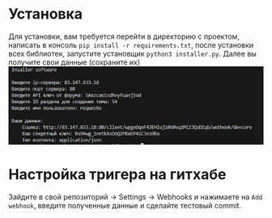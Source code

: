 # Установка
Для установки, вам требуется перейти в директорию с проектом, написать в консоль `pip install -r requirements.txt`, после установки всех библиотек, запустите установщик `python3 installer.py`. Далее вы получите свои данные (сохраните их)
<img src='assests/Code_mySbd8MXty.png'>

# Настройка тригера на гитхабе
Зайдите в свой репозиторий -> Settings -> Webhooks и нажимаете на `Add webhook`, введите полученные данные и сделайте тестовый commit.
